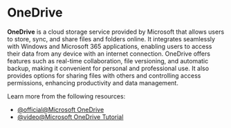 # OneDrive

**OneDrive** is a cloud storage service provided by Microsoft that allows users to store, sync, and share files and folders online. It integrates seamlessly with Windows and Microsoft 365 applications, enabling users to access their data from any device with an internet connection. OneDrive offers features such as real-time collaboration, file versioning, and automatic backup, making it convenient for personal and professional use. It also provides options for sharing files with others and controlling access permissions, enhancing productivity and data management.

Learn more from the following resources:

- [@official@Microsoft OneDrive](https://onedrive.live.com)
- [@video@Microsoft OneDrive Tutorial](https://www.youtube.com/watch?v=qgw01w0iYjA)
